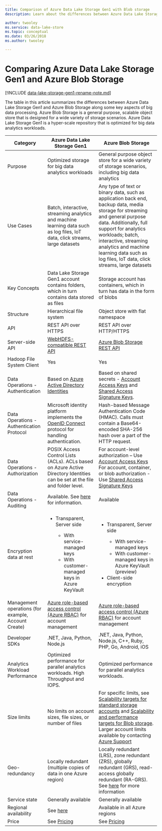 ```yaml
---
title: Comparison of Azure Data Lake Storage Gen1 with Blob storage
description: Learn about the differences between Azure Data Lake Storage Gen1 and Azure Blob Storage regarding some key aspects of big data processing.

author: twooley
ms.service: data-lake-store
ms.topic: conceptual
ms.date: 03/26/2018
ms.author: twooley

---
```

# Comparing Azure Data Lake Storage Gen1 and Azure Blob Storage

[!INCLUDE [data-lake-storage-gen1-rename-note.md](../../includes/data-lake-storage-gen1-rename-note.md)] 

The table in this article summarizes the differences between Azure Data Lake Storage Gen1 and Azure Blob Storage along some key aspects of big data processing. Azure Blob Storage is a general purpose, scalable object store that is designed for a wide variety of storage scenarios. Azure Data Lake Storage Gen1 is a hyper-scale repository that is optimized for big data analytics workloads.

| Category | Azure Data Lake Storage Gen1 | Azure Blob Storage |
| -------- | ---------------------------- | ------------------ |
| Purpose |Optimized storage for big data analytics workloads |General purpose object store for a wide variety of storage scenarios, including big data analytics |
| Use Cases |Batch, interactive, streaming analytics and machine learning data such as log files, IoT data, click streams, large datasets |Any type of text or binary data, such as application back end, backup data, media storage for streaming and general purpose data. Additionally, full support for analytics workloads; batch, interactive, streaming analytics and machine learning data such as log files, IoT data, click streams, large datasets |
| Key Concepts |Data Lake Storage Gen1 account contains folders, which in turn contains data stored as files |Storage account has containers, which in turn has data in the form of blobs |
| Structure |Hierarchical file system |Object store with flat namespace |
| API |REST API over HTTPS |REST API over HTTP/HTTPS |
| Server-side API |[WebHDFS-compatible REST API](https://msdn.microsoft.com/library/azure/mt693424.aspx) |[Azure Blob Storage REST API](https://msdn.microsoft.com/library/azure/dd135733.aspx) |
| Hadoop File System Client |Yes |Yes |
| Data Operations - Authentication |Based on [Azure Active Directory Identities](../active-directory/develop/authentication-scenarios.md) |Based on shared secrets - [Account Access Keys](../storage/common/storage-account-keys-manage.md) and [Shared Access Signature Keys](../storage/common/storage-dotnet-shared-access-signature-part-1.md). |
| Data Operations - Authentication Protocol |Microsoft identity platform implements the [OpenID Connect](https://openid.net/connect/) protocol for handling authentication.|Hash-based Message Authentication Code (HMAC). Calls must contain a Base64-encoded SHA-256 hash over a part of the HTTP request. |
| Data Operations - Authorization |POSIX Access Control Lists (ACLs).  ACLs based on Azure Active Directory Identities can be set at the file and folder level. |For account-level authorization – Use [Account Access Keys](../storage/common/storage-account-keys-manage.md)<br>For account, container, or blob authorization -  Use [Shared Access Signature Keys](../storage/common/storage-dotnet-shared-access-signature-part-1.md) |
| Data Operations - Auditing |Available. See [here](data-lake-store-diagnostic-logs.md) for information. |Available |
| Encryption data at rest |<ul><li>Transparent, Server side</li> <ul><li>With service-managed keys</li><li>With customer-managed keys in Azure KeyVault</li></ul></ul> |<ul><li>Transparent, Server side</li> <ul><li>With service-managed keys</li><li>With customer-managed keys in Azure KeyVault (preview)</li></ul><li>Client-side encryption</li></ul> |
| Management operations (for example, Account Create) |[Azure role-based access control (Azure RBAC)](../role-based-access-control/overview.md) for account management |[Azure role-based access control (Azure RBAC)](../role-based-access-control/overview.md) for account management |
| Developer SDKs |.NET, Java, Python, Node.js |.NET, Java, Python, Node.js, C++, Ruby, PHP, Go, Android, iOS |
| Analytics Workload Performance |Optimized performance for parallel analytics workloads. High Throughput and IOPS. |Optimized performance for parallel analytics workloads. |
| Size limits |No limits on account sizes, file sizes, or number of files |For specific limits, see [Scalability targets for standard storage accounts](../storage/common/scalability-targets-standard-account.md) and [Scalability and performance targets for Blob storage](../storage/blobs/scalability-targets.md). Larger account limits available by contacting [Azure Support](https://azure.microsoft.com/support/faq/) |
| Geo-redundancy |Locally redundant (multiple copies of data in one Azure region) |Locally redundant (LRS), zone redundant (ZRS), globally redundant (GRS), read-access globally redundant (RA-GRS). See [here](../storage/common/storage-redundancy.md) for more information |
| Service state |Generally available |Generally available |
| Regional availability |See [here](https://azure.microsoft.com/regions/#services) |Available in all Azure regions |
| Price |See [Pricing](https://azure.microsoft.com/pricing/details/data-lake-store/) |See [Pricing](https://azure.microsoft.com/pricing/details/storage/) |
